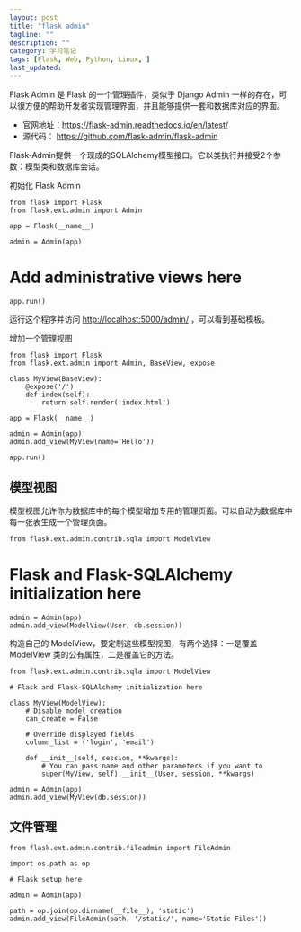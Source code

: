 ```yaml
---
layout: post
title: "flask admin"
tagline: ""
description: ""
category: 学习笔记
tags: [Flask, Web, Python, Linux, ]
last_updated: 
---
```


Flask Admin 是 Flask 的一个管理插件，类似于 Django Admin 一样的存在，可以很方便的帮助开发者实现管理界面，并且能够提供一套和数据库对应的界面。

- 官网地址：<https://flask-admin.readthedocs.io/en/latest/>
- 源代码： <https://github.com/flask-admin/flask-admin>

Flask-Admin提供一个现成的SQLAlchemy模型接口。它以类执行并接受2个参数：模型类和数据库会话。

初始化 Flask Admin

	from flask import Flask
	from flask.ext.admin import Admin

	app = Flask(__name__)

	admin = Admin(app)
# Add administrative views here

	app.run()

运行这个程序并访问 <http://localhost:5000/admin/> ，可以看到基础模板。

增加一个管理视图

	from flask import Flask
	from flask.ext.admin import Admin, BaseView, expose

	class MyView(BaseView):
		@expose('/')
		def index(self):
			return self.render('index.html')

	app = Flask(__name__)

	admin = Admin(app)
	admin.add_view(MyView(name='Hello'))

	app.run()


## 模型视图

模型视图允许你为数据库中的每个模型增加专用的管理页面。可以自动为数据库中每一张表生成一个管理页面。

	from flask.ext.admin.contrib.sqla import ModelView

# Flask and Flask-SQLAlchemy initialization here

	admin = Admin(app)
	admin.add_view(ModelView(User, db.session))

构造自己的 ModelView，要定制这些模型视图，有两个选择：一是覆盖 ModelView 类的公有属性，二是覆盖它的方法。 

	from flask.ext.admin.contrib.sqla import ModelView

	# Flask and Flask-SQLAlchemy initialization here

	class MyView(ModelView):
		# Disable model creation
		can_create = False

		# Override displayed fields
		column_list = ('login', 'email')

		def __init__(self, session, **kwargs):
			# You can pass name and other parameters if you want to
			super(MyView, self).__init__(User, session, **kwargs)

	admin = Admin(app)
	admin.add_view(MyView(db.session))

## 文件管理


	from flask.ext.admin.contrib.fileadmin import FileAdmin

	import os.path as op

	# Flask setup here

	admin = Admin(app)

	path = op.join(op.dirname(__file__), 'static')
	admin.add_view(FileAdmin(path, '/static/', name='Static Files'))



